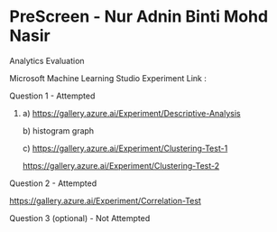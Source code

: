 # PreScreen - Nur Adnin Binti Mohd Nasir

Analytics Evaluation

Microsoft Machine Learning Studio Experiment Link : 

Question 1 - Attempted

1. a) https://gallery.azure.ai/Experiment/Descriptive-Analysis

   b) histogram graph
   
   c) https://gallery.azure.ai/Experiment/Clustering-Test-1
   
   https://gallery.azure.ai/Experiment/Clustering-Test-2

Question 2 - Attempted 

https://gallery.azure.ai/Experiment/Correlation-Test

Question 3 (optional) - Not Attempted 
